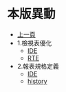 # 本版異動

* [上一頁](../README.md)
* 1.檢視表優化
  * [IDE](ITEM_1/IDE/README.md)
  * [RTE](ITEM_1/RTE/README.md)
* 2.報表規格定義
  * [IDE](ITEM_2/IDE/README.md)
  * [history](ITEM_2/history.md)